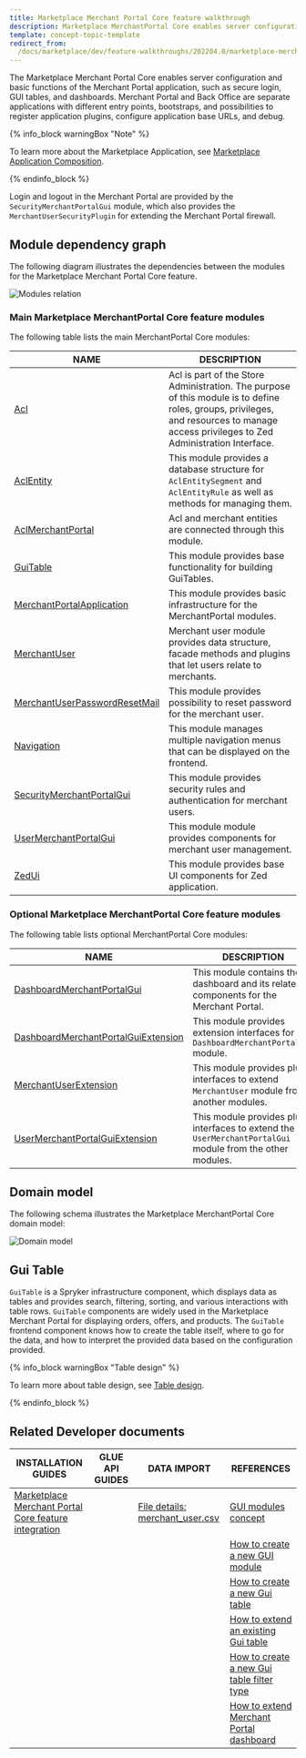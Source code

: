 ```yaml
---
title: Marketplace Merchant Portal Core feature walkthrough
description: Marketplace MerchantPortal Core enables server configuration and the basic functionality of the Merchant Portal such as secure login.
template: concept-topic-template
redirect_from:
  /docs/marketplace/dev/feature-walkthroughs/202204.0/marketplace-merchant-portal-core-feature-walkthrough/marketplace-merchant-portal-how-to-add-a-page.html
---
```


The Marketplace Merchant Portal Core enables server configuration and basic functions of the Merchant Portal application, such as secure login, GUI tables, and dashboards. Merchant Portal and Back Office are separate applications with different entry points, bootstraps, and possibilities to register application plugins, configure application base URLs, and debug.

{% info_block warningBox "Note" %}

To learn more about the Marketplace Application, see [Marketplace Application Composition](/docs/marketplace/dev/architecture-overview/marketplace-application-composition.html).

{% endinfo_block %}

Login and logout in the Merchant Portal are provided by the `SecurityMerchantPortalGui` module, which also provides the `MerchantUserSecurityPlugin` for extending the Merchant Portal firewall.

## Module dependency graph

The following diagram illustrates the dependencies between the modules for the Marketplace Merchant Portal Core feature.

![Modules relation](https://confluence-connect.gliffy.net/embed/image/2e0be237-6e7b-4488-8d4b-811707c14ea0.png?utm_medium=live&utm_source=custom)


### Main Marketplace MerchantPortal Core feature modules

The following table lists the main MerchantPortal Core modules:

| NAME | DESCRIPTION |
| -------------- | ------------------ |
| [Acl](https://github.com/spryker/acl) | Acl is part of the Store Administration. The purpose of this module is to define roles, groups, privileges, and resources to manage access privileges to Zed Administration Interface.   |
| [AclEntity](https://github.com/spryker/acl-entity) | This module provides a database structure for `AclEntitySegment` and `AclEntityRule` as well as methods for managing them.   |
| [AclMerchantPortal](https://github.com/spryker/acl-merchant-portal) | Acl and merchant entities are connected through this module.   |
| [GuiTable](https://github.com/spryker/gui-table) | This module provides base functionality for building GuiTables.    |
| [MerchantPortalApplication](https://github.com/spryker/merchant-portal-application) | This module provides basic infrastructure for the MerchantPortal modules.   |
| [MerchantUser](https://github.com/spryker/merchant-user) | Merchant user module provides data structure, facade methods and plugins that let users relate to merchants.  |
| [MerchantUserPasswordResetMail](https://github.com/spryker/merchant-user-password-reset-mail) | This module provides possibility to reset password for the merchant user.   |
| [Navigation](https://github.com/spryker/navigation) | This module manages multiple navigation menus that can be displayed on the frontend.   |
| [SecurityMerchantPortalGui](https://github.com/spryker/security-merchant-portal-gui) | This module provides security rules and authentication for merchant users.   |
| [UserMerchantPortalGui](https://github.com/spryker/user-merchant-portal-gui) | This module module provides components for merchant user management.    |
| [ZedUi](https://github.com/spryker/zed-ui) | This module provides base UI components for Zed application.   |

### Optional Marketplace MerchantPortal Core feature modules

The following table lists optional MerchantPortal Core modules:

| NAME | DESCRIPTION |
| -------------------- | --------------------- |
| [DashboardMerchantPortalGui](https://github.com/spryker/dashboard-merchant-portal-gui) | This module contains the dashboard and its related components for the Merchant Portal.  |
| [DashboardMerchantPortalGuiExtension](https://github.com/spryker/dashboard-merchant-portal-gui-extension) | This module provides extension interfaces for the `DashboardMerchantPortalGui` module.|
| [MerchantUserExtension](https://github.com/spryker/merchant-user-extension) | This module provides plugin interfaces to extend `MerchantUser` module from another modules.  |
| [UserMerchantPortalGuiExtension](https://github.com/spryker/user-merchant-portal-gui-extension) | This module provides plugin interfaces to extend the `UserMerchantPortalGui` module from the other modules.

## Domain model

The following schema illustrates the Marketplace MerchantPortal Core domain model:

![Domain model](https://confluence-connect.gliffy.net/embed/image/2f5bae0d-8b37-45f5-ad08-06ca5c0c562d.png?utm_medium=live&utm_source=custom)

## Gui Table

`GuiTable` is a Spryker infrastructure component, which displays data as tables and provides search, filtering, sorting, and various interactions with table rows.
`GuiTable` components are widely used in the Marketplace Merchant Portal for displaying orders, offers, and products.
The `GuiTable` frontend component knows how to create the table itself, where to go for the data, and how to interpret the provided data based on the configuration provided.

{% info_block warningBox "Table design" %}

To learn more about table design, see [Table design](/docs/marketplace/dev/front-end/{{page.version}}/table-design/).

{% endinfo_block %}

## Related Developer documents

|INSTALLATION GUIDES  |GLUE API GUIDES  |DATA IMPORT  | REFERENCES  |
|---------|---------|---------|--------|
| [Marketplace Merchant Portal Core feature integration](/docs/marketplace/dev/feature-integration-guides/{{page.version}}/marketplace-merchant-portal-core-feature-integration.html)          |          | [File details: merchant_user.csv](/docs/marketplace/dev/data-import/{{page.version}}/file-details-merchant-user.csv.html)           | [GUI modules concept](/docs/marketplace/dev/feature-walkthroughs/{{page.version}}/marketplace-merchant-portal-core-feature-walkthrough/gui-modules-concept.html) |
|        |          |          | [How to create a new GUI module](/docs/marketplace/dev/howtos/how-to-create-gui-module.html)  |
|        |          |          | [How to create a new Gui table](/docs/marketplace/dev/howtos/how-to-create-gui-table.html)  |
|        |          |          | [How to extend an existing Gui table](/docs/marketplace/dev/howtos/how-to-extend-gui-table.html)  |
|        |          |          | [How to create a new Gui table filter type](/docs/marketplace/dev/howtos/how-to-add-new-guitable-filter-type.html)  |
|        |          |          | [How to extend Merchant Portal dashboard](/docs/marketplace/dev/howtos/how-to-extend-merchant-portal-dashboard.html)  |

